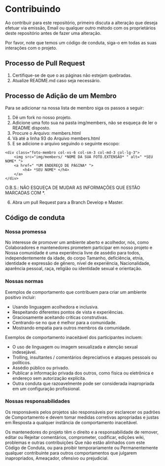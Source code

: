 # Contribuindo

Ao contribuir para este repositório, primeiro discuta a alteração que deseja efetuar via emissão,
Email ou qualquer outro método com os proprietários deste repositório antes de fazer uma alteração.

Por favor, note que temos um código de conduta, siga-o em todas as suas interações com o projeto.

## Processo de Pull Request

1. Certifique-se de que o as páginas não estejam quebradas.
2. Atualize README.md caso seja necessário.

## Processo de Adição de um Membro

Para se adicionar na nossa lista de membro siga os passos a seguir:

1. Dê um fork no nosso projeto.
2. Adicione uma foto sua na pasta img/members, não se esqueça de ler o README disposto.
3. Procure o Arquivo: members.html
4. Vá até a linha 93 do Arquivo members.html
5. E se adicione o arquivo seguindo o seguinte escopo:

```
<div class="foto-membro col-xs-6 col-sm-3 col-md-3 col-lg-3">
    <img src="img/members/ *NOME DA SUA FOTO.EXTENSÃO* " alt=" *SEU NOME* ">
    <a href=" *UM ENDEREÇO DE PÁGINA* ">
        <h4> *SEU NOME* </h4>
    </a>
</div>
```

O.B.S.: NÃO ESQUEÇA DE MUDAR AS INFORMAÇÕES QUE ESTÃO MARCADAS COM *.

6. Abra um pull Request para a Branch Develop e Master.

## Código de conduta

### Nossa promessa

No interesse de promover um ambiente aberto e acolhedor, nós, como
Colaboradores e mantenedores prometem participar em nosso projeto e
Nossa comunidade é uma experiência livre de assédio para todos, independentemente da idade, do corpo
Tamanho, deficiência, etnia, identidade e expressão de gênero, nível de experiência,
Nacionalidade, aparência pessoal, raça, religião ou identidade sexual e
orientação.

### Nossas normas

Exemplos de comportamento que contribuem para criar um ambiente positivo
incluir:

* Usando linguagem acolhedora e inclusiva.
* Respeitando diferentes pontos de vista e experiências.
* Graciosamente aceitando críticas construtivas.
* Centrando-se no que é melhor para a comunidade.
* Mostrando empatia para outros membros da comunidade.

Exemplos de comportamento inaceitável dos participantes incluem:

* O uso de linguagem ou imagem sexualizada e atenção sexual indesejável.
* Trolling, insultantes / comentários depreciativos e ataques pessoais ou políticos.
* Assédio público ou privado.
* Publicar a informação privada dos outros, como física ou eletrônica e endereço sem autorização explícita.
* Outra conduta que razoavelmente pode ser considerada inapropriada em um configuração profissional.

### Nossas responsabilidades

Os responsáveis pelos projetos são responsáveis por esclarecer os padrões de
Comportamento e devem tomar medidas corretivas apropriadas e justas em
Resposta a qualquer instância de comportamento inaceitável.

Os mantenedores do projeto têm o direito e a responsabilidade de remover, editar ou
Rejeitar comentários, comprometer, codificar, edições wiki, problemas e outras contribuições
Que não estão alinhados com este Código de Conduta, ou para proibir temporariamente ou
Permanentemente qualquer contribuinte para outros comportamentos que julgarem inapropriados,
Ameaçador, ofensivo ou prejudicial.
